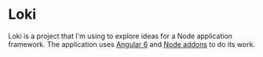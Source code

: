 # Loki

Loki is a project that I'm using to explore ideas for a Node application framework. The application uses [Angular 6](https://angular.io/) and [Node addons](https://nodejs.org/api/addons.html) to do its work.
